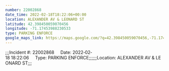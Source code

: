 ```yaml
---
number: 22002868
date_time: 2022-02-18T18:22:06+00:00
location: ALEXANDER AV & LEONARD ST
latitude: 42.398450059070456
longitude: -71.17453988230533
type: PARKING ENFORCE
google_maps_link: https://maps.google.com/?q=42.398450059070456,-71.17453988230533
---
```


;;;Incident #: 22002868     Date: 2022‐02‐18 18:22:06     Type: PARKING ENFORCE;;;;;;Location: ALEXANDER AV & LEONARD ST;;;
